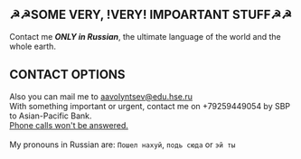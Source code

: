 ## ☭☭SOME VERY, !VERY! IMPOARTANT STUFF☭☭
Contact me ***ONLY in Russian***, the ultimate language of the world and the whole earth.
## CONTACT OPTIONS
Also you can mail me to aavolyntsev@edu.hse.ru<br>
With something important or urgent, contact me on +79259449054 by SBP to Asian-Pacific Bank.<br>
<ins>Phone calls won't be answered.</ins><br><br>
My pronouns in Russian are: `Пошел нахуй`, `подь сюда` or `эй ты`
